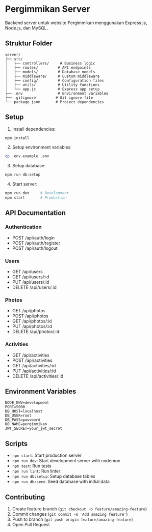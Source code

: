 # Pergimmikan Server

Backend server untuk website Pergimmikan menggunakan Express.js, Node.js, dan MySQL.

## Struktur Folder

```
server/
├── src/
│   ├── controllers/     # Business logic
│   ├── routes/         # API endpoints
│   ├── models/         # Database models
│   ├── middleware/     # Custom middleware
│   ├── config/         # Configuration files
│   ├── utils/          # Utility functions
│   └── app.js          # Express app setup
├── .env                # Environment variables
├── .gitignore         # Git ignore file
└── package.json       # Project dependencies
```

## Setup

1. Install dependencies:
```bash
npm install
```

2. Setup environment variables:
```bash
cp .env.example .env
```

3. Setup database:
```bash
npm run db:setup
```

4. Start server:
```bash
npm run dev     # Development
npm start       # Production
```

## API Documentation

### Authentication
- POST /api/auth/login
- POST /api/auth/register
- POST /api/auth/logout

### Users
- GET /api/users
- GET /api/users/:id
- PUT /api/users/:id
- DELETE /api/users/:id

### Photos
- GET /api/photos
- POST /api/photos
- GET /api/photos/:id
- PUT /api/photos/:id
- DELETE /api/photos/:id

### Activities
- GET /api/activities
- POST /api/activities
- GET /api/activities/:id
- PUT /api/activities/:id
- DELETE /api/activities/:id

## Environment Variables

```env
NODE_ENV=development
PORT=5000
DB_HOST=localhost
DB_USER=root
DB_PASS=password
DB_NAME=pergimmikan
JWT_SECRET=your_jwt_secret
```

## Scripts

- `npm start`: Start production server
- `npm run dev`: Start development server with nodemon
- `npm test`: Run tests
- `npm run lint`: Run linter
- `npm run db:setup`: Setup database tables
- `npm run db:seed`: Seed database with initial data

## Contributing

1. Create feature branch (`git checkout -b feature/amazing-feature`)
2. Commit changes (`git commit -m 'Add amazing feature'`)
3. Push to branch (`git push origin feature/amazing-feature`)
4. Open Pull Request
